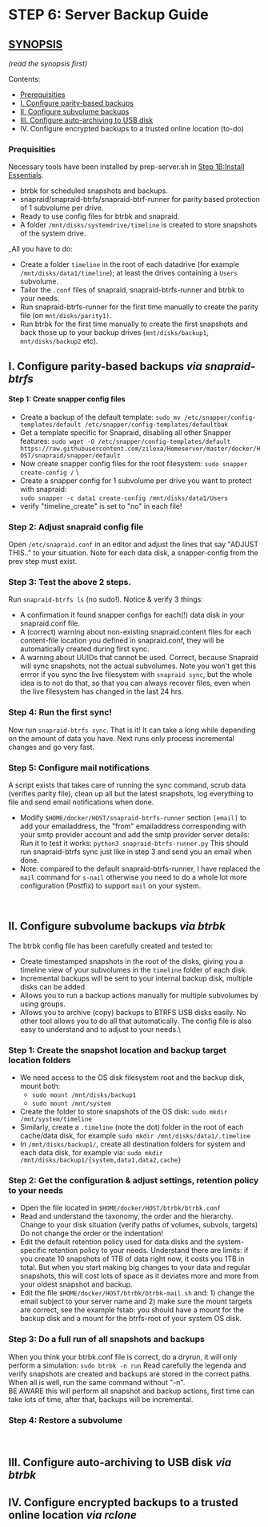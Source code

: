 # STEP 6: Server Backup Guide
## [SYNOPSIS](https://github.com/zilexa/Homeserver/blob/master/backup-strategy/backupstrategy.md)
_(read the synopsis first)_

Contents:
  - [Prerequisities](https://github.com/zilexa/Homeserver/blob/master/docker/HOST/README.md#prequisities)
  - [I. Configure parity-based backups](https://github.com/zilexa/Homeserver/blob/master/docker/HOST/README.md#i-configure-parity-based-backups-via-snapraid-btrfs)
  - [II. Configure subvolume backups](https://github.com/zilexa/Homeserver/blob/master/docker/HOST/README.md#ii-configure-subvolume-backups-via-btrbk)
  - [III. Configure auto-archiving to USB disk](https://github.com/zilexa/Homeserver/blob/master/docker/HOST/README.md#iii-configure-auto-archiving-to-usb-disk-via-btrbk)
  - IV. Configure encrypted backups to a trusted online location (to-do)


### Prequisities
Necessary tools have been installed by prep-server.sh in [Step 1B:Install Essentials](https://github.com/zilexa/Homeserver#step-1b-how-to-properly-install-docker-and-essential-tools).
- btrbk for scheduled snapshots and backups.
- snapraid/snapraid-btrfs/snapraid-btrf-runner for parity based protection of 1 subvolume per drive.
- Ready to use config files for btrbk and snapraid.
- A folder `/mnt/disks/systemdrive/timeline` is created to store snapshots of the system drive. 

_All you have to do:
- Create a folder `timeline` in the root of each datadrive (for example `/mnt/disks/data1/timeline`); at least the drives containing a `Users` subvolume. 
- Tailor the `.conf` files of snapraid, snapraid-btrfs-runner and btrbk to your needs.  
- Run snapraid-btrfs-runner for the first time manually to create the parity file (on `mnt/disks/parity1)`. 
- Run btrbk for the first time manually to create the first snapshots and back those up to your backup drives (`mnt/disks/backup1`, `mnt/disks/backup2` etc). 

## I. Configure parity-based backups _via snapraid-btrfs_
#### Step 1: Create snapper config files
- Create a backup of the default template: `sudo mv /etc/snapper/config-templates/default /etc/snapper/config-templates/defaultbak`
- Get a template specific for Snapraid, disabling all other Snapper features: `sudo wget -O /etc/snapper/config-templates/default https://raw.githubusercontent.com/zilexa/Homeserver/master/docker/HOST/snapraid/snapper/default`
- Now create snapper config files for the root filesystem: 
`sudo snapper create-config /` \
- Create a snapper config for 1 subvolume per drive you want to protect with snapraid:  
`sudo snapper -c data1 create-config /mnt/disks/data1/Users`
- verify "timeline_create" is set to "no" in each file! 

### Step 2: Adjust snapraid config file
Open `/etc/snapraid.conf` in an editor and adjust the lines that say "ADJUST THIS.." to your situation. Note for each data disk, a snapper-config from the prev step must exist.

### Step 3: Test the above 2 steps.
Run `snapraid-btrfs ls` (no sudo!). Notice & verify 3 things: 
- A confirmation it found snapper configs for each(!) data disk in your snapraid.conf file. 
- A (correct) warning about non-existing snapraid.content files for each content-file location you defined in snapraid.conf, they will be automatically created during first sync. 
- A warning about UUIDs that cannot be used. Correct, because Snapraid will sync snapshots, not the actual subvolumes. Note you won't get this errror if you sync the live filesystem with `snapraid sync`, but the whole idea is to not do that, so that you can always recover files, even when the live filesystem has changed in the last 24 hrs.

### Step 4: Run the first sync!
Now run `snapraid-btrfs sync`. That is it! It can take a long while depending on the amount of data you have. Next runs only process incremental changes and go very fast. 

### Step 5: Configure mail notifications
A script exists that takes care of running the sync command, scrub data (verifies parity file), clean up all but the latest snapshots, log everything to file and send email notifications when done. 
- Modify `$HOME/docker/HOST/snapraid-btrfs-runner` section `[email]` to add your emailaddress, the "from" emailaddress corresponding with your smtp provider account and add the smtp provider server details:\
Run it to test it works: `python3 snapraid-btrfs-runner.py` This should run snapraid-btrfs sync just like in step 3 and send you an email when done. 
- Note: compared to the default snapraid-btrfs-runner, I have replaced the `mail` command for `s-nail` otherwise you need to do a whole lot more configuration (Postfix) to support `mail` on your system. 

&nbsp;

## II. Configure subvolume backups _via btrbk_
The btrbk config file has been carefully created and tested to:
- Create timestamped snapshots in the root of the disks, giving you a timeline view of your subvolumes in the `timeline` folder of each disk. 
- Incremental backups will be sent to your internal backup disk, multiple disks can be added.
- Allows you to run a backup actions manually for multiple subvolumes by using groups. 
- Allows you to archive (copy) backups to BTRFS USB disks easily. 
No other tool allows you to do all that automatically. The config file is also easy to understand and to adjust to your needs.\

### Step 1: Create the snapshot location and backup target location folders
- We need access to the OS disk filesystem root and the backup disk, mount both:
  - `sudo mount /mnt/disks/backup1` 
  - `sudo mount /mnt/system` 
- Create the folder to store snapshots of the OS disk: `sudo mkdir /mnt/system/timeline`
- Similarly, create a `.timeline` (note the dot) folder in the root of each cache/data disk, for example `sudo mkdir /mnt/disks/data1/.timeline`
- In `/mnt/disks/backup1/`, create all destination folders for system and each data disk, for example via: `sudo mkdir /mnt/disks/backup1/{system,data1,data2,cache}`

### Step 2: Get the configuration & adjust settings, retention policy to your needs
- Open the file located in `$HOME/docker/HOST/btrbk/btrbk.conf`
- Read and understand the taxonomy, the order and the hierarchy. Change to your disk situation (verify paths of volumes, subvols, targets) Do not change the order or the indentation! 
- Edit the default retention policy used for data disks and the system-specific retention policy to your needs. Understand there are limits: if you create 10 snapshots of 1TB of data right now, it costs you 1TB in total. But when you start making big changes to your data and regular snapshots, this will cost lots of space as it deviates more and more from your oldest snapshot and backup. 
- Edit the file `$HOME/docker/HOST/btrbk/btrbk-mail.sh` and: 1) change the email subject to your server name and 2) make sure the mount targets are correct, see the example fstab: you should have a mount for the backup disk and a mount for the btrfs-root of your system OS disk.  

### Step 3: Do a full run of all snapshots and backups
When you think your btrbk.conf file is correct, do a dryrun, it will only perform a simulation: 
`sudo btrbk -n run`
Read carefully the legenda and verify snapshots are created and backups are stored in the correct paths.  \
When all is well, run the same command without "-n".  \
BE AWARE this will perform all snapshot and backup actions, first time can take lots of time, after that, backups will be incremental. 

### Step 4: Restore a subvolume

&nbsp;

## III. Configure auto-archiving to USB disk _via btrbk_

## IV. Configure encrypted backups to a trusted online location _via rclone_
